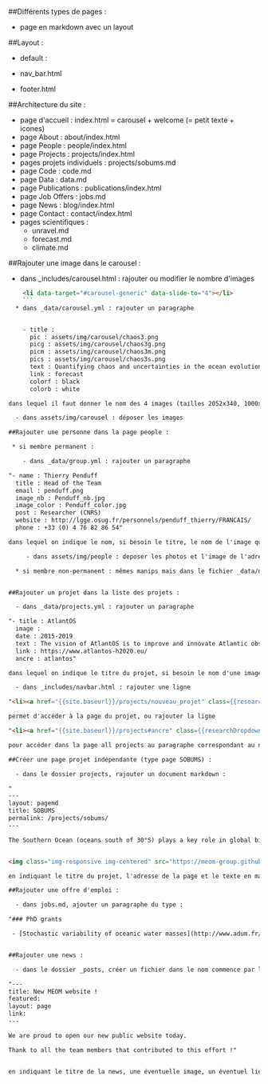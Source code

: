 ##Différents types de pages :

  * page en markdown avec un layout

##Layout :

  * default :

   * nav_bar.html
   * footer.html   


##Architecture du site :

  * page d'accueil : index.html = carousel + welcome (= petit texte + icones)
  * page About : about/index.html
  * page People : people/index.html 
  * page Projects : projects/index.html
  * pages projets individuels : projects/sobums.md
  * page Code : code.md
  * page Data : data.md
  * page Publications : publications/index.html
  * page Job Offers : jobs.md
  * page News : blog/index.html
  * page Contact : contact/index.html
  * pages scientifiques :
    * unravel.md
    * forecast.md
    * climate.md
    

##Rajouter une image dans le carousel :

  * dans _includes/carousel.html :  rajouter ou modifier le nombre d'images
```html
    <li data-target="#carousel-generic" data-slide-to="4"></li>
    ```
  * dans _data/carousel.yml : rajouter un paragraphe 


    - title :
      pic : assets/img/carousel/chaos3.png
      picg : assets/img/carousel/chaos3g.png
      picm : assets/img/carousel/chaos3m.png
      pics : assets/img/carousel/chaos3s.png
      text : Quantifying chaos and uncertainties in the ocean evolution
      link : forecast
      colorf : black
      colorb : white

dans lequel il faut donner le nom des 4 images (tailles 2052x340, 1000x340, 500x340, 250x340) , le texte, un lien sous le "Read more", la couleur du texte et la couleur en fond du texte.

  - dans assets/img/carousel : déposer les images 

##Rajouter une personne dans la page people :

 * si membre permanent :

    - dans _data/group.yml : rajouter un paragraphe

"- name : Thierry Penduff
  title : Head of the Team
  email : penduff.png
  image_nb : Penduff_nb.jpg
  image_color : Penduff_color.jpg
  post : Researcher (CNRS)
  website : http://lgge.osug.fr/personnels/penduff_thierry/FRANCAIS/
  phone : +33 (0) 4 76 82 86 54"

dans lequel on indique le nom, si besoin le titre, le nom de l'image qui montre l'adresse mail (à générer avec script email2gif), le nom des photos n&b et couleur, le poste, si besoin l'adresse du site web perso et le numero de téléphone.

     - dans assets/img/people : deposer les photos et l'image de l'adresse mail

  * si membre non-permanent : mêmes manips mais dans le fichier _data/nonperm.yml


##Rajouter un projet dans la liste des projets :

  - dans _data/projects.yml : rajouter un paragraphe

"- title : AtlantOS
  image :
  date : 2015-2019
  text : The vision of AtlantOS is to improve and innovate Atlantic observing by using the Framework of Ocean Observing to obtain an international, more sustainable, more efficient, more integrated, and fit-for-purpose system. Hence, the AtlantOS initiative will have a long-lasting and sustainable contribution to the societal, economic and scientific benefit arising from this integrated approach. This will be achieved by improving the value for money, extent, completeness, quality and ease of access to Atlantic Ocean data required by industries, product supplying agencies, scientist and citizens.
  link : https://www.atlantos-h2020.eu/
  ancre : atlantos"

dans lequel on indique le titre du projet, si besoin le nom d'une image, les dates du projet, un texte descriptif, un lien et un mot-clé pour désigner le projet (permet de naviguer à l'intérieur de la page)

  - dans _includes/navbar.html : rajouter une ligne

"<li><a href="{{site.baseurl}}/projects/nouveau_projet" class={{researchDropdownClass}}>Nouveau Projet</a></li>"

permet d'accéder à la page du projet, ou rajouter la ligne

"<li><a href="{{site.baseurl}}/projects#ancre" class={{researchDropdownClass}}>Nouveau Projet</a></li>"

pour accéder dans la page all projects au paragraphe correspondant au nouveau projet.

##Créer une page projet indépendante (type page SOBUMS) :

  - dans le dossier projects, rajouter un document markdown :

"
---
layout: pagemd
title: SOBUMS
permalink: /projects/sobums/
---

The Southern Ocean (oceans south of 30°S) plays a key role in global biogeochemical cycles. But large environmental changes are ongoing in the Southern Ocean physical and biogeochemical properties. These changes reflect widespread environmental changes that are occurring throughout the southern hemisphere and over the Southern Ocean (changes in surface winds, solar radiation, sea ice cover and glacial melt from Antarctica). How the Southern Ocean primary production and carbon cycle will respond to these changing climate stressors is a matter of concern in the climate science community.


<img class="img-responsive img-centered" src="https://meom-group.github.io/assets/img/projects/sobums-meijers.png" alt="A changing Southern Ocean."/> "

en indiquant le titre du projet, l'adresse de la page et le texte en markdown.

##Rajouter une offre d'emploi :

  - dans jobs.md, ajouter un paragraphe du type :

"### PhD grants

 - [Stochastic variability of oceanic water masses](http://www.adum.fr/as/ed/voirproposition.pl?langue=fr&site=edtue&matricule_prop=11736);  contact : Thierry Penduff."


##Rajouter une news :

  - dans le dossier _posts, créer un fichier dans le nom commence par la date : year-month-day-title-of-the-news.md et le remplir comme suit : 

"---
title: New MEOM website !
featured:
layout: page
link:
---

We are proud to open our new public website today.

Thank to all the team members that contributed to this effort !"


en indiquant le titre de la news, une éventuelle image, un éventuel lien et le texte en syntaxe markdown


